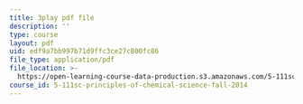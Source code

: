 ```yaml
---
title: 3play pdf file
description: ''
type: course
layout: pdf
uid: edf9a7bb997b71d9ffc3ce27c800fc86
file_type: application/pdf
file_location: >-
  https://open-learning-course-data-production.s3.amazonaws.com/5-111sc-principles-of-chemical-science-fall-2014/edf9a7bb997b71d9ffc3ce27c800fc86_xB8xRCSyQlY.pdf
course_id: 5-111sc-principles-of-chemical-science-fall-2014
---
```

